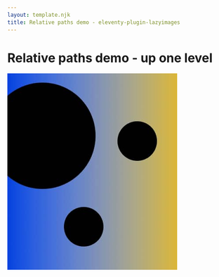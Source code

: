 ```yaml
---
layout: template.njk
title: Relative paths demo - eleventy-plugin-lazyimages
---
```

# Relative paths demo - up one level

![Local Test](../img/test-02.jpg "Local Test")
